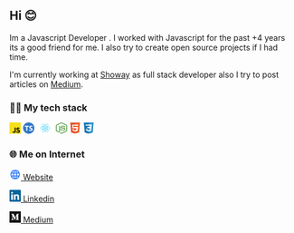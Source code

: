 ## Hi 😊

Im a Javascript Developer . I worked with Javascript for the past +4 years its a good friend for me.
I also try to create open source projects if I had time.

I'm currently working at [Showay](https://showay.ir) as full stack developer also I try to post articles on [Medium](https://medium.com/@hadii.tanoomand).

### 👨‍💻️ My tech stack

[<img src="https://github.com/HadiTanumand/HadiTanoomand/blob/main/assets/javascript.svg" width="20px"  alt="Javascript"/>](https://github.com/HadiTanumand)
[<img src="https://github.com/HadiTanumand/HadiTanoomand/blob/main/assets/typescript.svg" width="20" height="20px" alt="Typescript" />](https://github.com/HadiTanumand)
[<img src="https://github.com/HadiTanumand/HadiTanoomand/blob/main/assets/react.svg" width="30" height="20px" alt="React" />](https://github.com/HadiTanumand)
[<img src="https://github.com/HadiTanumand/HadiTanoomand/blob/main/assets/nodejs.svg" width="20px" height="20px" alt="NodeJs" />](https://github.com/HadiTanumand)
[<img src="https://github.com/HadiTanumand/HadiTanoomand/blob/main/assets/html.svg" width="20px"  alt="HTML"/>](https://github.com/HadiTanumand)
[<img src="https://github.com/HadiTanumand/HadiTanoomand/blob/main/assets/css.svg" width="20px"  alt="CSS"/>](https://github.com/HadiTanumand)

### 🌐 Me on Internet

[<img src="https://github.com/HadiTanumand/HadiTanoomand/blob/main/assets/website.svg" width="20px"  alt="website"/> Website](http://showay.ir)

[<img src="https://github.com/HadiTanumand/HadiTanoomand/blob/main/assets/linkedin.svg" width="20px"  alt="linkedin"/> Linkedin](https://www.linkedin.com/in/haditanumand/)

[<img src="https://github.com/HadiTanumand/HadiTanoomand/blob/main/assets/medium.svg" width="20px"  alt="medium"/> Medium](https://medium.com/@hadii.tanoomand)

